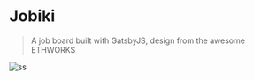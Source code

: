 # Jobiki

> A job board built with GatsbyJS, design from the awesome ETHWORKS

![ss](https://cdn.dribbble.com/users/1780890/screenshots/6473939/job_4x.jpg)
